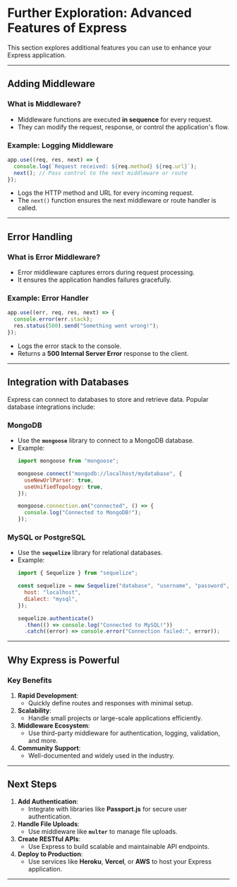 # **Further Exploration: Advanced Features of Express**

This section explores additional features you can use to enhance your Express application.

---

## **Adding Middleware**

### **What is Middleware?**
- Middleware functions are executed **in sequence** for every request.
- They can modify the request, response, or control the application's flow.

### **Example: Logging Middleware**
```javascript
app.use((req, res, next) => {
  console.log(`Request received: ${req.method} ${req.url}`);
  next(); // Pass control to the next middleware or route
});
```
- Logs the HTTP method and URL for every incoming request.
- The `next()` function ensures the next middleware or route handler is called.

---

## **Error Handling**

### **What is Error Middleware?**
- Error middleware captures errors during request processing.
- It ensures the application handles failures gracefully.

### **Example: Error Handler**
```javascript
app.use((err, req, res, next) => {
  console.error(err.stack);
  res.status(500).send("Something went wrong!");
});
```
- Logs the error stack to the console.
- Returns a **500 Internal Server Error** response to the client.

---

## **Integration with Databases**

Express can connect to databases to store and retrieve data. Popular database integrations include:

### **MongoDB**
- Use the **`mongoose`** library to connect to a MongoDB database.
- Example:
  ```javascript
  import mongoose from "mongoose";

  mongoose.connect("mongodb://localhost/mydatabase", {
    useNewUrlParser: true,
    useUnifiedTopology: true,
  });

  mongoose.connection.on("connected", () => {
    console.log("Connected to MongoDB!");
  });
  ```

### **MySQL or PostgreSQL**
- Use the **`sequelize`** library for relational databases.
- Example:
  ```javascript
  import { Sequelize } from "sequelize";

  const sequelize = new Sequelize("database", "username", "password", {
    host: "localhost",
    dialect: "mysql",
  });

  sequelize.authenticate()
    .then(() => console.log("Connected to MySQL!"))
    .catch((error) => console.error("Connection failed:", error));
  ```

---

## **Why Express is Powerful**

### **Key Benefits**
1. **Rapid Development**:
   - Quickly define routes and responses with minimal setup.
2. **Scalability**:
   - Handle small projects or large-scale applications efficiently.
3. **Middleware Ecosystem**:
   - Use third-party middleware for authentication, logging, validation, and more.
4. **Community Support**:
   - Well-documented and widely used in the industry.

---

## **Next Steps**
1. **Add Authentication**:
   - Integrate with libraries like **Passport.js** for secure user authentication.
2. **Handle File Uploads**:
   - Use middleware like **`multer`** to manage file uploads.
3. **Create RESTful APIs**:
   - Use Express to build scalable and maintainable API endpoints.
4. **Deploy to Production**:
   - Use services like **Heroku**, **Vercel**, or **AWS** to host your Express application.

---
